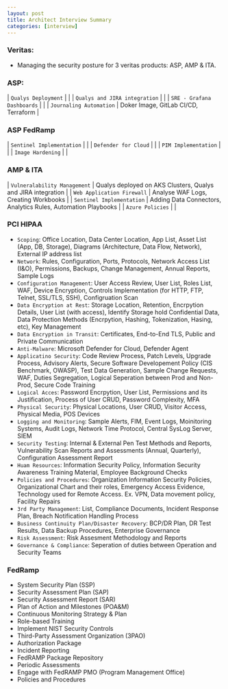 ```yaml
---
layout: post
title: Architect Interview Summary
categories: [interview]
---
```



### Veritas:
- Managing the security posture for 3 veritas products: ASP, AMP & ITA.

### ASP:

| `Qualys Deployment` | | 
| `Qualys and JIRA integration` | |
| `SRE - Grafana Dashboards` | |
| `Journaling Automation` |  Doker Image, GitLab CI/CD, Terraform | 

### ASP FedRamp

| `Sentinel Implementation` | |
| `Defender for Cloud` | |
| `PIM Implementation` | |
| `Image Hardening` | | 

### AMP & ITA

| `Vulneralability Management` | Qualys deployed on AKS Clusters, Qualys and JIRA integration | 
| `Web Application Firewall` | Analyse WAF Logs, Creating Workbooks | 
| `Sentinel Implementation` | Adding Data Connectors, Analytics Rules, Automation Playbooks | 
| `Azure Policies` |  | 

### PCI HIPAA

- `Scoping`: Office Location, Data Center Location, App List, Asset List (App, DB, Storage), Diagrams (Architecture, Data Flow, Network), External IP address list
- `Network`: Rules, Configuration, Ports, Protocols, Network Access List (I&O), Permissions, Backups, Change Management, Annual Reports, Sample Logs
- `Configuration Management`: User Access Review, User List, Roles List, WAF, Device Encryption, Controls Implementation (for HTTP, FTP, Telnet, SSL/TLS, SSH), Configruation Scan
- `Data Encryption at Rest`: Storage Location, Retention, Encrpytion Details, User List (with access), Identify Storage hold Confidential Data, Data Protection Methods (Encrpytion, Hashing, Tokenization, Hasing, etc), Key Management
- `Data Encryption in Transit`: Certificates, End-to-End TLS, Public and Private Communication
- `Anti-Malware`: Microsoft Defender for Cloud, Defender Agent
- `Applicatino Security`: Code Review Process, Patch Levels, Upgrade Process, Advisory Alerts, Secure Software Developement Policy (CIS Benchmark, OWASP), Test Data Generation, Sample Change Requests, WAF, Duties Segregation, Logical Seperation between Prod and Non-Prod, Secure Code Training
- `Logical Acces`: Password Encrpytion, User List, Permissions and its Justification, Process of User CRUD, Password Complexity, MFA
- `Physical Security`: Physical Locations, User CRUD, Visitor Access, Physical Media, POS Devices
- `Logging and Monitoring`: Sample Alerts, FIM, Event Logs, Moinitoring Systems, Audit Logs, Network Time Protocol, Central SysLog Server, SIEM
- `Security Testing`: Internal & External Pen Test Methods and Reports, Vulnerability Scan Reports and Assessments (Annual, Quarterly), Configuration Assessment Report
- `Huam Resources`: Information Security Policy, Information Security Awareness Training Material, Employee Background Checks
- `Policies and Procedures`: Organization Information Security Policies, Organizational Chart and their roles, Emergency Access Evidence, Technology used for Remote Access. Ex. VPN, Data movement policy, Facility Repairs
- `3rd Party Management`: List, Compliance Documents, Incident Response Plan, Breach Notification Handling Process
- `Business Continuity Plan/Disaster Recovery`: BCP/DR Plan, DR Test Results, Data Backup Procedures, Enterprise Governance
- `Risk Assessment`: Risk Assesment Methodology and Reports
- `Governance & Compliance`:  Seperation of duties between Operation and Security Teams
    
    
### FedRamp

- System Security Plan (SSP)
- Security Assessment Plan (SAP)
- Security Assessment Report (SAR)
- Plan of Action and Milestones (POA&M)
- Continuous Monitoring Strategy & Plan
- Role-based Training
- Implement NIST Security Controls
- Third-Party Assessment Organization (3PAO)
- Authorization Package
- Incident Reporting
- FedRAMP Package Repository
- Periodic Assessments
- Engage with FedRAMP PMO (Program Management Office)
- Policies and Procedures

